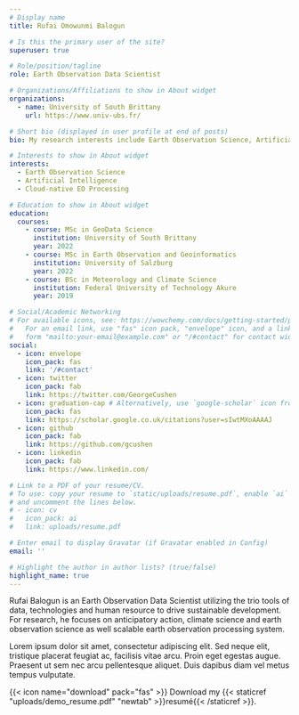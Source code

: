 ```yaml
---
# Display name
title: Rufai Omowunmi Balogun

# Is this the primary user of the site?
superuser: true

# Role/position/tagline
role: Earth Observation Data Scientist

# Organizations/Affiliations to show in About widget
organizations:
  - name: University of South Brittany
    url: https://www.univ-ubs.fr/

# Short bio (displayed in user profile at end of posts)
bio: My research interests include Earth Observation Science, Artificial Intelligence and Cloud-native earth observation.

# Interests to show in About widget
interests:
  - Earth Observation Science
  - Artificial Intelligence
  - Cloud-native EO Processing

# Education to show in About widget
education:
  courses:
    - course: MSc in GeoData Science
      institution: University of South Brittany
      year: 2022
    - course: MSc in Earth Observation and Geoinformatics
      institution: University of Salzburg
      year: 2022
    - course: BSc in Meteorology and Climate Science
      institution: Federal University of Technology Akure
      year: 2019

# Social/Academic Networking
# For available icons, see: https://wowchemy.com/docs/getting-started/page-builder/#icons
#   For an email link, use "fas" icon pack, "envelope" icon, and a link in the
#   form "mailto:your-email@example.com" or "/#contact" for contact widget.
social:
  - icon: envelope
    icon_pack: fas
    link: '/#contact'
  - icon: twitter
    icon_pack: fab
    link: https://twitter.com/GeorgeCushen
  - icon: graduation-cap # Alternatively, use `google-scholar` icon from `ai` icon pack
    icon_pack: fas
    link: https://scholar.google.co.uk/citations?user=sIwtMXoAAAAJ
  - icon: github
    icon_pack: fab
    link: https://github.com/gcushen
  - icon: linkedin
    icon_pack: fab
    link: https://www.linkedin.com/

# Link to a PDF of your resume/CV.
# To use: copy your resume to `static/uploads/resume.pdf`, enable `ai` icons in `params.toml`,
# and uncomment the lines below.
# - icon: cv
#   icon_pack: ai
#   link: uploads/resume.pdf

# Enter email to display Gravatar (if Gravatar enabled in Config)
email: ''

# Highlight the author in author lists? (true/false)
highlight_name: true
---
```


Rufai Balogun is an Earth Observation Data Scientist utilizing the trio tools of data, technologies and human resource to drive sustainable development. For research, he focuses on anticipatory action, climate science and earth observation science as well scalable earth observation processing system.

Lorem ipsum dolor sit amet, consectetur adipiscing elit. Sed neque elit, tristique placerat feugiat ac, facilisis vitae arcu. Proin eget egestas augue. Praesent ut sem nec arcu pellentesque aliquet. Duis dapibus diam vel metus tempus vulputate.

{{< icon name="download" pack="fas" >}} Download my {{< staticref "uploads/demo_resume.pdf" "newtab" >}}resumé{{< /staticref >}}.
